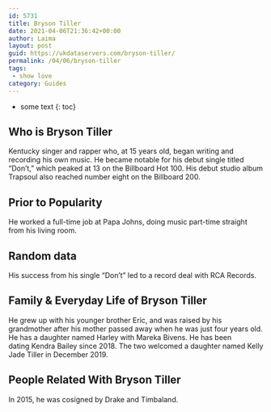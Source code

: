 ```yaml
---
id: 5731
title: Bryson Tiller
date: 2021-04-06T21:36:42+00:00
author: Laima
layout: post
guid: https://ukdataservers.com/bryson-tiller/
permalink: /04/06/bryson-tiller
tags:
 - show love
category: Guides
---
```


* some text
{: toc}


## Who is Bryson Tiller
                  
                  
                  
Kentucky singer and rapper who, at 15 years old, began writing and recording his own music. He became notable for his debut single titled &#8220;Don&#8217;t,&#8221; which peaked at 13 on the Billboard Hot 100. His debut studio album Trapsoul also reached number eight on the Billboard 200.
                  
              
            
              
            
                
                
                
## Prior to Popularity
                  
                  
                  
He worked a full-time job at Papa Johns, doing music part-time straight from his living room. 
                  
              
            
              
            
                
                
                
## Random data
                  
                  
                  
His success from his single &#8220;Don&#8217;t&#8221; led to a record deal with RCA Records.
                  
              
            
              
            
                
                
                
## Family & Everyday Life of Bryson Tiller
                  
                  
                  
He grew up with his younger brother Eric, and was raised by his grandmother after his mother passed away when he was just four years old. He has a daughter named Harley with Mareka Bivens. He has been dating Kendra Bailey since 2018. The two welcomed a daughter named Kelly Jade Tiller in December 2019.
                  
              
            
              
            
                
                
                
## People Related With Bryson Tiller
                  
                  
                  
In 2015, he was cosigned by Drake and Timbaland. 
                  
              
            
              
            
                
              
            
              
              
            
            
              
            
          
          
          